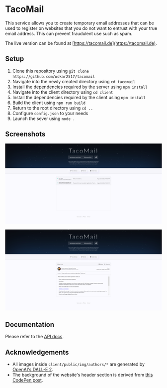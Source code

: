 # TacoMail
This service allows you to create temporary email addresses that can be used to register on websites that you do not want to entrust with your true email address. This can prevent fraudulent use such as spam.

The live version can be found at [https://tacomail.de](https://tacomail.de).

## Setup
1. Clone this repository using `git clone https://github.com/oskar2517/tacomail`
2. Navigate into the newly created directory using `cd tacomail`
3. Install the dependencies required by the server using `npm install`
4. Navigate into the client directory using `cd client`
5. Install the dependencies required by the client using `npm install`
6. Build the client using `npm run build`
7. Return to the root directory using `cd ..`
8. Configure `config.json` to your needs
9. Launch the sever using `node .`

## Screenshots
![Screenshot 1](assets/screenshot_1.png)

![Screenshot 2](assets/screenshot_2.png)

## Documentation
Please refer to the [API docs](docs/API.md).

## Acknowledgements
- All images inside `client/public/img/authors/*` are generated by [OpenAI's DALL-E 2](https://openai.com/dall-e-2/).
- The background of the website's header section is derived from [this CodePen post](https://codepen.io/sarazond/pen/KKVgqy).